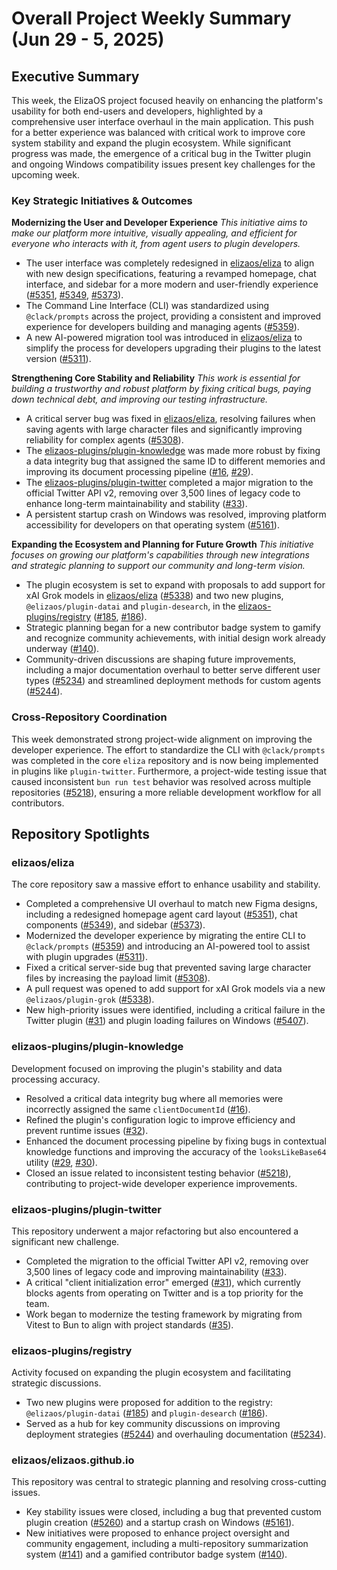 # Overall Project Weekly Summary (Jun 29 - 5, 2025)

## Executive Summary
This week, the ElizaOS project focused heavily on enhancing the platform's usability for both end-users and developers, highlighted by a comprehensive user interface overhaul in the main application. This push for a better experience was balanced with critical work to improve core system stability and expand the plugin ecosystem. While significant progress was made, the emergence of a critical bug in the Twitter plugin and ongoing Windows compatibility issues present key challenges for the upcoming week.

### Key Strategic Initiatives & Outcomes

**Modernizing the User and Developer Experience**
*This initiative aims to make our platform more intuitive, visually appealing, and efficient for everyone who interacts with it, from agent users to plugin developers.*
-   The user interface was completely redesigned in [elizaos/eliza](https://github.com/elizaos/eliza) to align with new design specifications, featuring a revamped homepage, chat interface, and sidebar for a more modern and user-friendly experience ([#5351](https://github.com/elizaos/eliza/pull/5351), [#5349](https://github.com/elizaos/eliza/pull/5349), [#5373](https://github.com/elizaos/eliza/pull/5373)).
-   The Command Line Interface (CLI) was standardized using `@clack/prompts` across the project, providing a consistent and improved experience for developers building and managing agents ([#5359](https://github.com/elizaos/eliza/pull/5359)).
-   A new AI-powered migration tool was introduced in [elizaos/eliza](https://github.com/elizaos/eliza) to simplify the process for developers upgrading their plugins to the latest version ([#5311](https://github.com/elizaos/eliza/pull/5311)).

**Strengthening Core Stability and Reliability**
*This work is essential for building a trustworthy and robust platform by fixing critical bugs, paying down technical debt, and improving our testing infrastructure.*
-   A critical server bug was fixed in [elizaos/eliza](https://github.com/elizaos/eliza), resolving failures when saving agents with large character files and significantly improving reliability for complex agents ([#5308](https://github.com/elizaos/eliza/pull/5308)).
-   The [elizaos-plugins/plugin-knowledge](https://github.com/elizaos-plugins/plugin-knowledge) was made more robust by fixing a data integrity bug that assigned the same ID to different memories and improving its document processing pipeline ([#16](https://github.com/elizaos-plugins/plugin-knowledge/issues/16), [#29](https://github.com/elizaos-plugins/plugin-knowledge/pull/29)).
-   The [elizaos-plugins/plugin-twitter](https://github.com/elizaos-plugins/plugin-twitter) completed a major migration to the official Twitter API v2, removing over 3,500 lines of legacy code to enhance long-term maintainability and stability ([#33](https://github.com/elizaos-plugins/plugin-twitter/pull/33)).
-   A persistent startup crash on Windows was resolved, improving platform accessibility for developers on that operating system ([#5161](https://github.com/elizaos/elizaos.github.io/issues/5161)).

**Expanding the Ecosystem and Planning for Future Growth**
*This initiative focuses on growing our platform's capabilities through new integrations and strategic planning to support our community and long-term vision.*
-   The plugin ecosystem is set to expand with proposals to add support for xAI Grok models in [elizaos/eliza](https://github.com/elizaos/eliza) ([#5338](https://github.com/elizaos/eliza/pull/5338)) and two new plugins, `@elizaos/plugin-datai` and `plugin-desearch`, in the [elizaos-plugins/registry](https://github.com/elizaos-plugins/registry) ([#185](https://github.com/elizaos-plugins/registry/pull/185), [#186](https://github.com/elizaos-plugins/registry/pull/186)).
-   Strategic planning began for a new contributor badge system to gamify and recognize community achievements, with initial design work already underway ([#140](https://github.com/elizaos/elizaos.github.io/issues/140)).
-   Community-driven discussions are shaping future improvements, including a major documentation overhaul to better serve different user types ([#5234](https://github.com/elizaos/eliza/issues/5234)) and streamlined deployment methods for custom agents ([#5244](https://github.com/elizaos/eliza/issues/5244)).

### Cross-Repository Coordination
This week demonstrated strong project-wide alignment on improving the developer experience. The effort to standardize the CLI with `@clack/prompts` was completed in the core `eliza` repository and is now being implemented in plugins like `plugin-twitter`. Furthermore, a project-wide testing issue that caused inconsistent `bun run test` behavior was resolved across multiple repositories ([#5218](https://github.com/elizaos/eliza/issues/5218)), ensuring a more reliable development workflow for all contributors.

## Repository Spotlights

### elizaos/eliza
The core repository saw a massive effort to enhance usability and stability.
-   Completed a comprehensive UI overhaul to match new Figma designs, including a redesigned homepage agent card layout ([#5351](https://github.com/elizaos/eliza/pull/5351)), chat components ([#5349](https://github.com/elizaos/eliza/pull/5349)), and sidebar ([#5373](https://github.com/elizaos/eliza/pull/5373)).
-   Modernized the developer experience by migrating the entire CLI to `@clack/prompts` ([#5359](https://github.com/elizaos/eliza/pull/5359)) and introducing an AI-powered tool to assist with plugin upgrades ([#5311](https://github.com/elizaos/eliza/pull/5311)).
-   Fixed a critical server-side bug that prevented saving large character files by increasing the payload limit ([#5308](https://github.com/elizaos/eliza/pull/5308)).
-   A pull request was opened to add support for xAI Grok models via a new `@elizaos/plugin-grok` ([#5338](https://github.com/elizaos/eliza/pull/5338)).
-   New high-priority issues were identified, including a critical failure in the Twitter plugin ([#31](https://github.com/elizaos/eliza/issues/31)) and plugin loading failures on Windows ([#5407](https://github.com/elizaos/eliza/issues/5407)).

### elizaos-plugins/plugin-knowledge
Development focused on improving the plugin's stability and data processing accuracy.
-   Resolved a critical data integrity bug where all memories were incorrectly assigned the same `clientDocumentId` ([#16](https://github.com/elizaos-plugins/plugin-knowledge/issues/16)).
-   Refined the plugin's configuration logic to improve efficiency and prevent runtime issues ([#32](https://github.com/elizaos-plugins/plugin-knowledge/pull/32)).
-   Enhanced the document processing pipeline by fixing bugs in contextual knowledge functions and improving the accuracy of the `looksLikeBase64` utility ([#29](https://github.com/elizaos-plugins/plugin-knowledge/pull/29), [#30](https://github.com/elizaos-plugins/plugin-knowledge/pull/30)).
-   Closed an issue related to inconsistent testing behavior ([#5218](https://github.com/elizaos-plugins/plugin-knowledge/issues/5218)), contributing to project-wide developer experience improvements.

### elizaos-plugins/plugin-twitter
This repository underwent a major refactoring but also encountered a significant new challenge.
-   Completed the migration to the official Twitter API v2, removing over 3,500 lines of legacy code and improving maintainability ([#33](https://github.com/elizaos-plugins/plugin-twitter/pull/33)).
-   A critical "client initialization error" emerged ([#31](https://github.com/elizaos-plugins/plugin-twitter/issues/31)), which currently blocks agents from operating on Twitter and is a top priority for the team.
-   Work began to modernize the testing framework by migrating from Vitest to Bun to align with project standards ([#35](https://github.com/elizaos-plugins/plugin-twitter/pull/35)).

### elizaos-plugins/registry
Activity focused on expanding the plugin ecosystem and facilitating strategic discussions.
-   Two new plugins were proposed for addition to the registry: `@elizaos/plugin-datai` ([#185](https://github.com/elizaos-plugins/registry/pull/185)) and `plugin-desearch` ([#186](https://github.com/elizaos-plugins/registry/pull/186)).
-   Served as a hub for key community discussions on improving deployment strategies ([#5244](https://github.com/elizaos-plugins/registry/issues/5244)) and overhauling documentation ([#5234](https://github.com/elizaos-plugins/registry/issues/5234)).

### elizaos/elizaos.github.io
This repository was central to strategic planning and resolving cross-cutting issues.
-   Key stability issues were closed, including a bug that prevented custom plugin creation ([#5260](https://github.com/elizaos/elizaos.github.io/issues/5260)) and a startup crash on Windows ([#5161](https://github.com/elizaos/elizaos.github.io/issues/5161)).
-   New initiatives were proposed to enhance project oversight and community engagement, including a multi-repository summarization system ([#141](https://github.com/elizaos/elizaos.github.io/issues/141)) and a gamified contributor badge system ([#140](https://github.com/elizaos/elizaos.github.io/issues/140)).
